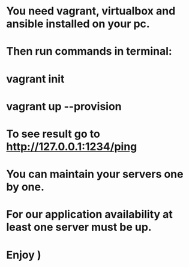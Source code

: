 # You need vagrant, virtualbox and ansible installed on your pc.
# Then run commands in terminal:
# vagrant init
# vagrant up --provision
# To see result go to http://127.0.0.1:1234/ping
# You can maintain your servers one by one.
# For our application availability at least one server must be up.
# Enjoy )
